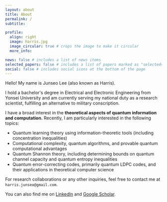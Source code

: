 ```yaml
---
layout: about
title: About
permalink: /
subtitle: 

profile:
  align: right
  image: harris.jpg
  image_circular: true # crops the image to make it circular
  more_info:

news: false # includes a list of news items
selected_papers: false # includes a list of papers marked as "selected={true}"
social: false # includes social icons at the bottom of the page
---
```


Hello! My name is Junseo Lee (also known as Harris).

I hold a bachelor's degree in Electrical and Electronic Engineering from Yonsei University and am currently serving my national duty as a research scientist, fulfilling an alternative to military conscription.

I have a broad interest in the **theoretical aspects of quantum information and computation.** Recently, I am particularly interested in the following topics:
- Quantum learning theory using information-theoretic tools (including concentration inequalities)
- Computational complexity, quantum algorithms, and provable quantum computational advantages
- Quantum Shannon theory, including determining bounds on quantum channel capacity and quantum entropy inequalities
- Quantum error-correcting codes, primarily quantum LDPC codes, and their applications in theoretical computer science

For research collaborations or any other inquiries, feel free to contact me at `harris.junseo@gmail.com`.

You can also find me on [LinkedIn](http://www.linkedin.com/in/harris-quantum) and [Google Scholar](https://scholar.google.co.kr/citations?user=mal5ZI8AAAAJ&hl=ko).